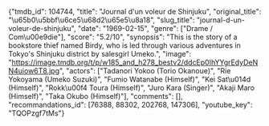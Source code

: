 {"tmdb_id": 104744, "title": "Journal d'un voleur de Shinjuku", "original_title": "\u65b0\u5bbf\u6ce5\u68d2\u65e5\u8a18", "slug_title": "journal-d-un-voleur-de-shinjuku", "date": "1969-02-15", "genre": ["Drame / Com\u00e9die"], "score": "5.2/10", "synopsis": "This is the story of a bookstore thief named Birdy, who is led through various adventures in Tokyo's Shinjuku district by salesgirl Umeko.", "image": "https://image.tmdb.org/t/p/w185_and_h278_bestv2/ddcEp0IhYYgrEdyDeNN4uiow6T8.jpg", "actors": ["Tadanori Yokoo (Torio Okanoue)", "Rie Yokoyama (Umeko Suzuki)", "Fumio Watanabe (Himself)", "Kei Sat\u014d (Himself)", "Rokk\u00f4 Toura (Himself)", "Juro Kara (Singer)", "Akaji Maro (Himself)", "Taka Okubo (Himself)"], "comments": [], "recommandations_id": [76388, 88302, 202768, 147306], "youtube_key": "TQOPzgf7tMs"}